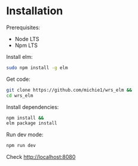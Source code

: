 # Installation

Prerequisites:
 * Node LTS
 * Npm LTS

Install elm:

```sh
sudo npm install -g elm
```

Get code:

```sh
git clone https://github.com/michie1/wrs_elm &&
cd wrs_elm
```

Install dependencies:

```sh
npm install &&
elm package install

```

Run dev mode:

```sh
npm run dev
```

Check [http://localhost:8080](http://localhost:8080)
